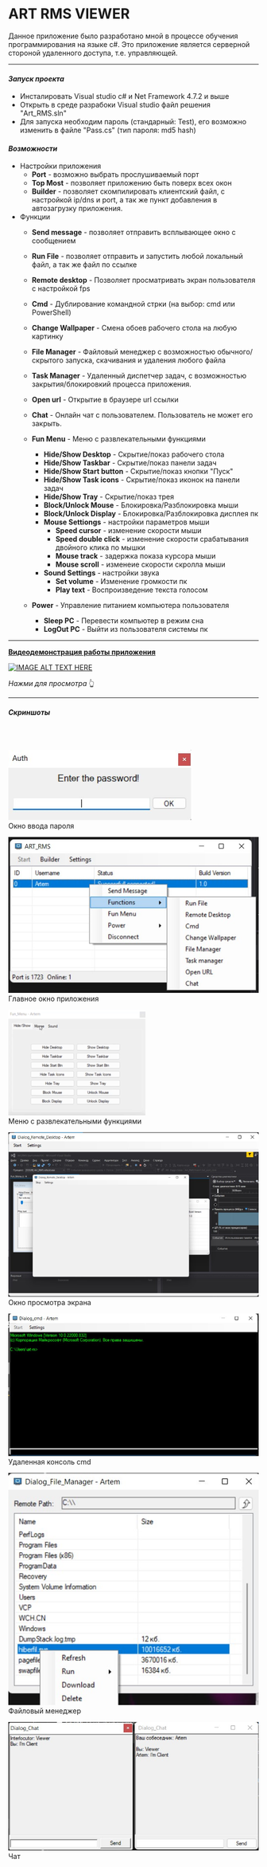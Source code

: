 # ART RMS VIEWER

Данное приложение было разработано мной в процессе обучения программирования на языке c#.
Это приложение является серверной стороной удаленного доступа, т.е. управляющей.
___

#### ___Запуск проекта___
* Инсталировать Visual studio c# и Net Framework 4.7.2 и выше
* Открыть в среде разрабоки Visual studio файл решения "Art_RMS.sln"
* Для запуска необходим пароль (стандарный: Test), его возможно изменить в файле "Pass.cs" (тип пароля: md5 hash)

#### ___Возможности___
* Настройки приложения
    * __Port__ - возможно выбрать прослушиваемый порт
    * __Top Most__ - позволяет приложению быть поверх всех окон
    * __Builder__ - позволяет скомпилировать клиентский файл, с настройкой ip/dns и port, а так же пункт добавления в автозагрузку приложения.
* Функции
    * __Send message__ - позволяет отправить всплывающее окно с сообщением
    * __Run File__ - позволяет отправить и запустить любой локальный файл, а так же файл по ссылке
    * __Remote desktop__ - Позволяет просматривать экран пользователя с настройкой fps
    * __Cmd__ - Дублирование командной стрки (на выбор: cmd или PowerShell)
    * __Change Wallpaper__ - Смена обоев рабочего стола на любую картинку 
    * __File Manager__ - Файловый менеджер с возможностью обычного/скрытого запуска, скачивания и удаления любого файла
    * __Task Manager__ - Удаленный диспетчер задач, с возможностью закрытия/блокировкий процесса приложения.
    * __Open url__ - Открытие в браузере url ссылки
    * __Chat__ - Онлайн чат с пользователем. Пользователь не может его закрыть. 
    * __Fun Menu__ - Меню с развлекательными функциями
        * __Hide/Show Desktop__ - Скрытие/показ рабочего стола
        * __Hide/Show Taskbar__ - Скрытие/показ панели задач
        * __Hide/Show Start button__ - Скрытие/показ кнопки "Пуск"
        * __Hide/Show Task icons__ - Скрытие/показ иконок на панели задач
        * __Hide/Show Tray__ - Скрытие/показ трея
        * __Block/Unlock Mouse__ - Блокировка/Разблокировка мыши
        * __Block/Unlock Display__ - Блокировка/Разблокировка дисплея пк
        * __Mouse Settiongs__ - настройки параметров мыши
            * __Speed cursor__ - изменение скорости мыши
            * __Speed double click__ - изменение скорости срабатывания двойного клика по мышки
            * __Mouse track__ - задержка показа курсора мыши
            * __Mouse scroll__ - изменеие скорости скролла мыши
        * __Sound Settings__ - настройки звука
            * __Set volume__ - Изменение громкости пк
            * __Play text__ - Воспроизведение текста голосом

    * __Power__ - Управление питанием компьютера пользователя
        * __Sleep PC__ - Перевести компьютер в режим сна
        * __LogOut PC__ - Выйти из пользователя системы пк
___

__[Видеодемонстрация работы приложения](https://youtu.be/tlhUKVFrbMk)__

[![IMAGE ALT TEXT HERE](https://img.youtube.com/vi/tlhUKVFrbMk/0.jpg)](https://www.youtube.com/embed/tlhUKVFrbMk)

_Нажми для просмотра_ 👆

---

#### ___Скриншоты___
</br>
</br>

![passview](assets/pass.jpg)</br>
Окно ввода пароля
</br>

![Functons](assets/Functions.jpg)</br>
Главное окно приложения
</br>

![funmenu](assets/funmenu.gif)</br>
Меню с развлекательными функциями
</br>

![remotedesktop](assets/remote-desktop.jpg)</br>
Окно просмотра экрана
</br>

![cmd](assets/cmd.jpg)</br>
Удаленная консоль cmd
</br>

![filemanager](assets/filemanager.jpg)</br>
Файловый менеджер
</br>

![chat](assets/chat.jpg)</br>
Чат
</br>

